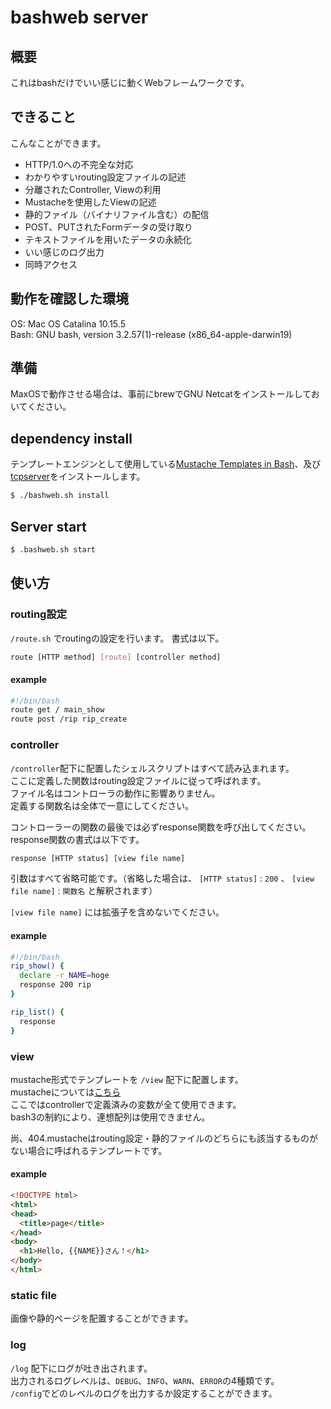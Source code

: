# bashweb server

## 概要
これはbashだけでいい感じに動くWebフレームワークです。

## できること
こんなことができます。
- HTTP/1.0への不完全な対応
- わかりやすいrouting設定ファイルの記述
- 分離されたController, Viewの利用
- Mustacheを使用したViewの記述
- 静的ファイル（バイナリファイル含む）の配信
- POST、PUTされたFormデータの受け取り
- テキストファイルを用いたデータの永続化
- いい感じのログ出力
- 同時アクセス

## 動作を確認した環境
OS: Mac OS Catalina 10.15.5  
Bash: GNU bash, version 3.2.57(1)-release (x86_64-apple-darwin19)

## 準備
MaxOSで動作させる場合は、事前にbrewでGNU Netcatをインストールしておいてください。

## dependency install
テンプレートエンジンとして使用している[Mustache Templates in Bash](https://github.com/tests-always-included/mo)、及び[tcpserver](http://cr.yp.to/ucspi-tcp/tcpserver.html)をインストールします。
```sh
$ ./bashweb.sh install
```

## Server start
```sh
$ .bashweb.sh start
```

## 使い方

### routing設定

`/route.sh` でroutingの設定を行います。
書式は以下。
```sh
route [HTTP method] [route] [controller method]
```

#### example
```sh
#!/bin/bash
route get / main_show
route post /rip rip_create
```

### controller

`/controller`配下に配置したシェルスクリプトはすべて読み込まれます。  
ここに定義した関数はrouting設定ファイルに従って呼ばれます。  
ファイル名はコントローラの動作に影響ありません。  
定義する関数名は全体で一意にしてください。

コントローラーの関数の最後では必ずresponse関数を呼び出してください。  
response関数の書式は以下です。
```sh
response [HTTP status] [view file name]
```
引数はすべて省略可能です。（省略した場合は、 `[HTTP status]` : `200` 、 `[view file name]` : `関数名` と解釈されます）

`[view file name]` には拡張子を含めないでください。

#### example
```sh
#!/bin/bash
rip_show() {
  declare -r NAME=hoge
  response 200 rip
}

rip_list() {
  response
}
```


### view

mustache形式でテンプレートを `/view` 配下に配置します。  
mustacheについては[こちら](https://mustache.github.io/)  
ここではcontrollerで定義済みの変数が全て使用できます。  
bash3の制約により、連想配列は使用できません。

尚、404.mustacheはrouting設定・静的ファイルのどちらにも該当するものがない場合に呼ばれるテンプレートです。

#### example
```html
<!DOCTYPE html>
<html>
<head>
  <title>page</title>
</head>
<body>
  <h1>Hello, {{NAME}}さん！</h1>
</body>
</html>
```

### static file

画像や静的ページを配置することができます。

### log

`/log` 配下にログが吐き出されます。  
出力されるログレベルは、`DEBUG`、`INFO`、`WARN`、`ERROR`の4種類です。  
`/config`でどのレベルのログを出力するか設定することができます。
